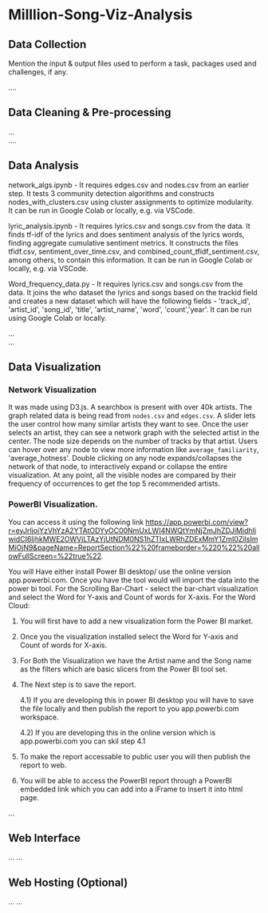 # Milllion-Song-Viz-Analysis

## Data Collection  
  
Mention the input & output files used to perform a task, packages used and challenges, if any.  

....  

## Data Cleaning & Pre-processing  
...  
....  

## Data Analysis  

network_algs.ipynb - It requires edges.csv and nodes.csv from an earlier step. It tests 3 community detection algorithms and constructs nodes_with_clusters.csv using cluster assignments to optimize modularity. It can be run in Google Colab or locally, e.g. via VSCode.

lyric_analysis.ipynb - It requires lyrics.csv and songs.csv from the data. It finds tf-idf of the lyrics and does sentiment analysis of the lyrics words, finding aggregate cumulative sentiment metrics. It constructs the files tfidf.csv, sentiment_over_time.csv, and combined_count_tfidf_sentiment.csv, among others, to contain this information. It can be run in Google Colab or locally, e.g. via VSCode.


Word_frequency_data.py - It requires lyrics.csv and songs.csv from the data. It joins the who dataset the lyrics and songs based on the trackid field and creates a new dataset which will have the following fields - 'track_id', 'artist_id', 'song_id', 'title', 'artist_name', 'word', 'count','year'. It can be run using Google Colab or locally. 


...  
... 

## Data Visualization  
### Network Visualization
It was made using D3.js. A searchbox is present with over 40k artists. The graph related data is being read from `nodes.csv` and `edges.csv`. A slider lets the user control how many similar artists they want to see. Once the user selects an artist, they can see a network graph with the selected artist in the center. The node size depends on the number of tracks by that artist. Users can hover over any node to view more information like `average_familiarity`, 'average_hotness'. Double clicking on any node expands/collapses the network of that node, to interactively expand or collapse the entire visualization. At any point, all the visible nodes are compared by their frequency of occurrences to get the top 5 recommended artists. 

### PowerBI Visualization. 

You can access it using the following link https://app.powerbi.com/view?r=eyJrIjoiYzVhYzA2YTAtODYyOC00NmUxLWI4NWQtYmNjZmJhZDJiMjdhIiwidCI6IjhkMWE2OWVjLTAzYjUtNDM0NS1hZTIxLWRhZDExMmY1ZmI0ZiIsImMiOjN9&pageName=ReportSection%22%20frameborder=%220%22%20allowFullScreen=%22true%22.

You will Have either install Power BI desktop/ use the online version app.powerbi.com. 
Once you have the tool would will import the data into the power bi tool.
For the Scrolling Bar-Chart - select the bar-chart visualization and select the Word for Y-axis and Count of words for X-axis. 
For the Word Cloud:
1) You will first have to add a new visualization form the Power BI market. 
2) Once you the visualization installed select the Word for Y-axis and Count of words for X-axis. 
3) For Both the Visualization we have the Artist name and the Song name as the filters which are basic slicers from the Power BI tool set. 

4) The Next step is to save the report. 
   
   4.1) If you are developing this in power BI desktop you will have to save the file locally and then publish the report to you app.powerbi.com workspace. 
   
   4.2) If you are developing this in the online version which is app.powerbi.com you can skil step 4.1
5) To make the report accessable to public user you will then publish the report to web.
6) You will be able to access the PowerBI report through a PowerBI embedded link which you can add into a iFrame to insert it into html page.

...  
 
## Web Interface  
...
...  

## Web Hosting (Optional)  
... 
... 

